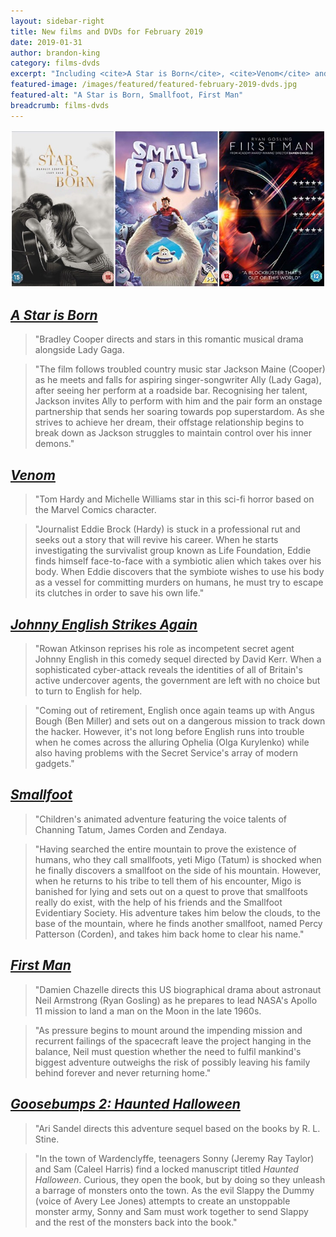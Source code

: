 ```yaml
---
layout: sidebar-right
title: New films and DVDs for February 2019
date: 2019-01-31
author: brandon-king
category: films-dvds
excerpt: "Including <cite>A Star is Born</cite>, <cite>Venom</cite> and <cite>First Man</cite>."
featured-image: /images/featured/featured-february-2019-dvds.jpg
featured-alt: "A Star is Born, Smallfoot, First Man"
breadcrumb: films-dvds
---
```


![A Star is Born, Smallfoot, First Man](/images/featured/featured-february-2019-dvds.jpg)

## [<cite>A Star is Born</cite>](https://suffolk.spydus.co.uk/cgi-bin/spydus.exe/ENQ/OPAC/BIBENQ?BRN=2501461)

> "Bradley Cooper directs and stars in this romantic musical drama alongside Lady Gaga.

> "The film follows troubled country music star Jackson Maine (Cooper) as he meets and falls for aspiring singer-songwriter Ally (Lady Gaga), after seeing her perform at a roadside bar. Recognising her talent, Jackson invites Ally to perform with him and the pair form an onstage partnership that sends her soaring towards pop superstardom. As she strives to achieve her dream, their offstage relationship begins to break down as Jackson struggles to maintain control over his inner demons."

## [<cite>Venom</cite>](https://suffolk.spydus.co.uk/cgi-bin/spydus.exe/ENQ/OPAC/BIBENQ?BRN=2537340)

> "Tom Hardy and Michelle Williams star in this sci-fi horror based on the Marvel Comics character.

> "Journalist Eddie Brock (Hardy) is stuck in a professional rut and seeks out a story that will revive his career. When he starts investigating the survivalist group known as Life Foundation, Eddie finds himself face-to-face with a symbiotic alien which takes over his body. When Eddie discovers that the symbiote wishes to use his body as a vessel for committing murders on humans, he must try to escape its clutches in order to save his own life."

## [<cite>Johnny English Strikes Again</cite>](https://suffolk.spydus.co.uk/cgi-bin/spydus.exe/ENQ/OPAC/BIBENQ?BRN=2544965)

> "Rowan Atkinson reprises his role as incompetent secret agent Johnny English in this comedy sequel directed by David Kerr. When a sophisticated cyber-attack reveals the identities of all of Britain's active undercover agents, the government are left with no choice but to turn to English for help.

> "Coming out of retirement, English once again teams up with Angus Bough (Ben Miller) and sets out on a dangerous mission to track down the hacker. However, it's not long before English runs into trouble when he comes across the alluring Ophelia (Olga Kurylenko) while also having problems with the Secret Service's array of modern gadgets."

## [<cite>Smallfoot</cite>](https://suffolk.spydus.co.uk/cgi-bin/spydus.exe/ENQ/OPAC/BIBENQ?BRN=2511058)

> "Children's animated adventure featuring the voice talents of Channing Tatum, James Corden and Zendaya.

> "Having searched the entire mountain to prove the existence of humans, who they call smallfoots, yeti Migo (Tatum) is shocked when he finally discovers a smallfoot on the side of his mountain. However, when he returns to his tribe to tell them of his encounter, Migo is banished for lying and sets out on a quest to prove that smallfoots really do exist, with the help of his friends and the Smallfoot Evidentiary Society. His adventure takes him below the clouds, to the base of the mountain, where he finds another smallfoot, named Percy Patterson (Corden), and takes him back home to clear his name."

## [<cite>First Man</cite>](https://suffolk.spydus.co.uk/cgi-bin/spydus.exe/ENQ/OPAC/BIBENQ?BRN=2500807)

> "Damien Chazelle directs this US biographical drama about astronaut Neil Armstrong (Ryan Gosling) as he prepares to lead NASA's Apollo 11 mission to land a man on the Moon in the late 1960s.

> "As pressure begins to mount around the impending mission and recurrent failings of the spacecraft leave the project hanging in the balance, Neil must question whether the need to fulfil mankind's biggest adventure outweighs the risk of possibly leaving his family behind forever and never returning home."

## [<cite>Goosebumps 2: Haunted Halloween</cite>](https://suffolk.spydus.co.uk/cgi-bin/spydus.exe/ENQ/OPAC/BIBENQ?BRN=2537343)

> "Ari Sandel directs this adventure sequel based on the books by R. L. Stine.

> "In the town of Wardenclyffe, teenagers Sonny (Jeremy Ray Taylor) and Sam (Caleel Harris) find a locked manuscript titled <cite>Haunted Halloween</cite>. Curious, they open the book, but by doing so they unleash a barrage of monsters onto the town. As the evil Slappy the Dummy (voice of Avery Lee Jones) attempts to create an unstoppable monster army, Sonny and Sam must work together to send Slappy and the rest of the monsters back into the book."
